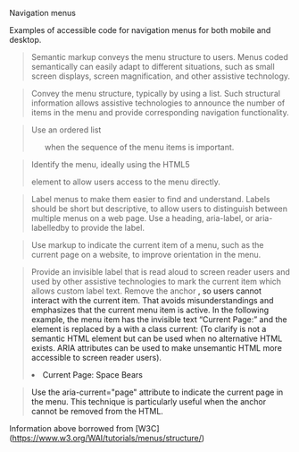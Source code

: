 Navigation menus

Examples of accessible code for navigation menus for both mobile and desktop.

>Semantic markup conveys the menu structure to users. Menus coded semantically can easily adapt to different situations, such as small screen displays, screen magnification, and other assistive technology.

>Convey the menu structure, typically by using a list. Such structural information allows assistive technologies to announce the number of items in the menu and provide corresponding navigation functionality.

>Use an ordered list <ol> when the sequence of the menu items is important.

>Identify the menu, ideally using the HTML5 <nav> element to allow users access to the menu directly.

>Label menus to make them easier to find and understand. Labels should be short but descriptive, to allow users to distinguish between multiple menus on a web page. Use a heading, aria-label, or aria-labelledby to provide the label.

>Use markup to indicate the current item of a menu, such as the current page on a website, to improve orientation in the menu.

>Provide an invisible label that is read aloud to screen reader users and used by other assistive technologies to mark the current item which allows custom label text. Remove the anchor <a>, so users cannot interact with the current item. That avoids misunderstandings and emphasizes that the current menu item is active. In the following example, the menu item has the invisible text “Current Page:” and the element is replaced by a with a class current: (To clarify <span> is not a semantic HTML element but can be used when no alternative HTML exists. ARIA attributes can be used to make unsemantic HTML more accessible to screen reader users). <li> <span class="current"> <span class="visuallyhidden">Current Page: </span> Space Bears </span> </li>

>Use the aria-current="page" attribute to indicate the current page in the menu. This technique is particularly useful when the anchor <a> cannot be removed from the HTML.

Information above borrowed from [W3C] (https://www.w3.org/WAI/tutorials/menus/structure/)
